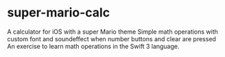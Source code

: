 # super-mario-calc
A calculator for iOS with a super Mario theme
Simple math operations with custom font and soundeffect when number buttons and clear are pressed
An exercise to learn math operations in the Swift 3 language. 
